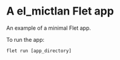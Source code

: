 # A el_mictlan Flet app

An example of a minimal Flet app.

To run the app:

```
flet run [app_directory]
```